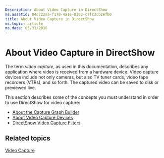 ```yaml
---
Description: About Video Capture in DirectShow
ms.assetid: 84d722aa-f178-4a1e-8102-c7fc3cb2efb0
title: About Video Capture in DirectShow
ms.topic: article
ms.date: 05/31/2018
---
```


# About Video Capture in DirectShow

The term *video capture*, as used in this documentation, describes any application where video is received from a hardware device. Video capture devices include not only cameras, but also TV tuner cards, video tape recorders (VTRs), and so forth. The captured video can be saved to disk or previewed live.

This section describes some of the concepts you must understand in order to use DirectShow for video capture:

-   [About the Capture Graph Builder](about-the-capture-graph-builder.md)
-   [About Video Capture Devices](about-video-capture-devices.md)
-   [DirectShow Video Capture Filters](directshow-video-capture-filters.md)

## Related topics

<dl> <dt>

[Video Capture](video-capture.md)
</dt> </dl>

 

 



